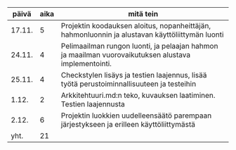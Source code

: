 päivä | aika | mitä tein
----- | ---- | ---------
| 17.11. |  5   | Projektin koodauksen aloitus, nopanheittäjän, hahmonluonnin ja alustavan käyttöliittymän luonti |
| 24.11. |  4   | Pelimaailman rungon luonti, ja pelaajan hahmon ja maailman vuorovaikutuksen alustava implementointi.|
| 25.11. |  4   | Checkstylen lisäys ja testien laajennus, lisää työtä perustoiminnallisuuteen ja testeihin|
| 1.12. |  2   | Arkkitehtuuri.md:n teko, kuvauksen laatiminen. Testien laajennusta|
| 2.12. |  6   | Projektin luokkien uudelleensäätö parempaan järjestykseen ja erilleen käyttöliittymästä|
| yht. |  21   | 

